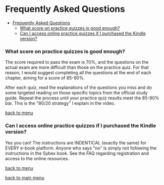 # Frequently Asked Questions

- [Frequently Asked Questions](#frequently-asked-questions)
    - [What score on practice quizzes is good enough?](#what-score-on-practice-quizzes-is-good-enough)
    - [Can I access online practice quizzes if I purchased the Kindle version?](#can-i-access-online-practice-quizzes-if-i-purchased-the-kindle-version)

### What score on practice quizzes is good enough? 

The score required to pass the exam is 70%, and the questions on the actual exam are more difficult than those on the practice quiz. For that reason, I would suggest completing all the questions at the end of each chapter, aiming for a score of 85-90%. 

After each quiz, read the explanations of the questions you miss and do some targeted reading on those specific topics from the official study guide. Repeat the process until your practice quiz results meet the 85-90% bar. This is the "80/20 strategy" I explain in the video.

[back to menu](#frequently-asked-questions)

### Can I access online practice quizzes if I purchased the Kindle version?

Yes you can! The instructions are INDENTICAL (exactly the same) for EVERY e-book platform. Anyone who says "no" is simply not following the instructions in the Sybex book. See the FAQ regarding registration and access to the online resources.

[back to menu](#frequently-asked-questions)

[back to main menu](https://github.com/pzerger/comptiaexamcram/blob/main/README.md)